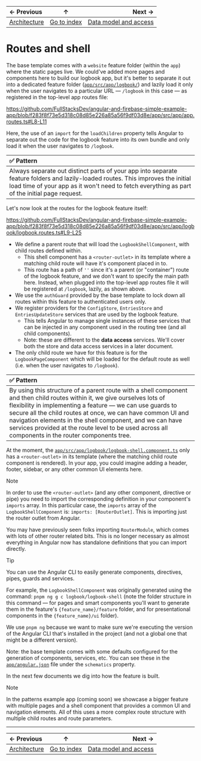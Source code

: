 | ← Previous | ↑ | Next → |
| :-- | :-: | --: |
| [Architecture](./1.architecture.md) | [Go to index](../README.md#index) | [Data model and access](./3.data-model-and-access.md) |

# Routes and shell

The base template comes with a `website` feature folder (within the `app`) where the static pages live. We could've added more pages and components here to build our logbook app, but it's better to separate it out into a dedicated feature folder ([`app/src/app/logbook/`](../app/src/app/logbook/)) and lazily load it only when the user navigates to a particular URL — `/logbook` in this case — as registered in the top-level app routes file:

<https://github.com/FullStacksDev/angular-and-firebase-simple-example-app/blob/f283f8f73e5d318c08d85e226a85a56f9df03d8e/app/src/app/app.routes.ts#L8-L11>

Here, the use of an `import` for the `loadChildren` property tells Angular to separate out the code for the logbook feature into its own bundle and only load it when the user navigates to `/logbook`.

| **:white_check_mark: Pattern** |
| :-- |
| Always separate out distinct parts of your app into separate feature folders and lazily-loaded routes. This improves the initial load time of your app as it won't need to fetch everything as part of the initial page request. |

Let's now look at the routes for the logbook feature itself:

<https://github.com/FullStacksDev/angular-and-firebase-simple-example-app/blob/f283f8f73e5d318c08d85e226a85a56f9df03d8e/app/src/app/logbook/logbook.routes.ts#L9-L25>

- We define a parent route that will load the `LogbookShellComponent`, with child routes defined within.
  - This shell component has a `<router-outlet>` in its template where a matching child route will have it's component placed in to.
  - This route has a path of `''` since it's a parent (or "container") route of the logbook feature, and we don't want to specify the main path here. Instead, when plugged into the top-level app routes file it will be registered at `/logbook`, lazily, as shown above.
- We use the `authGuard` provided by the base template to lock down all routes within this feature to authenticated users only.
- We register providers for the `ConfigStore`, `EntriesStore` and `EntriesUpdateStore` services that are used by the logbook feature.
  - This tells Angular to manage single instances of these services that can be injected in any component used in the routing tree (and all child components).
  - Note: these are different to the **data access** services. We'll cover both the store and data access services in a later document.
- The only child route we have for this feature is for the `LogbookPageComponent` which will be loaded for the default route as well (i.e. when the user navigates to `/logbook`).

| **:white_check_mark: Pattern** |
| :-- |
| By using this structure of a parent route with a shell component and then child routes within it, we give ourselves lots of flexibility in implementing a feature — we can use guards to secure all the child routes at once, we can have common UI and navigation elements in the shell component, and we can have services provided at the route level to be used across all components in the router components tree. |

At the moment, the [`app/src/app/logbook/logbook-shell.component.ts`](../app/src/app/logbook/logbook-shell.component.ts) only has a `<router-outlet>` in its template (where the matching child route component is rendered). In your app, you could imagine adding a header, footer, sidebar, or any other common UI elements here.

> [!NOTE]
>
> In order to use the `<router-outlet>` (and any other component, directive or pipe) you need to import the corresponding definition in your component's `imports` array. In this particular case, the `imports` array of the `LogbookShellComponent` is: `imports: [RouterOutlet]`. This is importing just the router outlet from Angular.
>
> You may have previously seen folks importing `RouterModule`, which comes with lots of other router related bits. This is no longer necessary as almost everything in Angular now has standalone definitions that you can import directly.

> [!TIP]
>
> You can use the Angular CLI to easily generate components, directives, pipes, guards and services.
>
> For example, the `LogbookShellComponent` was originally generated using the command: `pnpm ng g c logbook/logbook-shell` (note the folder structure in this command — for pages and smart components you'll want to generate them in the feature's `{feature_name}/feature` folder, and for presentational components in the `{feature_name}/ui` folder).
>
> We use `pnpm ng` because we want to make sure we're executing the version of the Angular CLI that's installed in the project (and not a global one that might be a different version).
>
> Note: the base template comes with some defaults configured for the generation of components, services, etc. You can see these in the [`app/angular.json`](../app/angular.json) file under the `schematics` property.

In the next few documents we dig into how the feature is built.

> [!NOTE]
>
> In the patterns example app (coming soon) we showcase a bigger feature with multiple pages and a shell component that provides a common UI and navigation elements. All of this uses a more complex route structure with multiple child routes and route parameters.

---

| ← Previous | ↑ | Next → |
| :-- | :-: | --: |
| [Architecture](./1.architecture.md) | [Go to index](../README.md#index) | [Data model and access](./3.data-model-and-access.md) |
